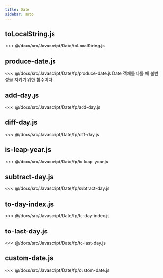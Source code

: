 ```yaml
---
title: Date
sidebar: auto
---
```


## toLocalString.js
<<< @/docs/src/Javascript/Date/toLocalString.js

## produce-date.js
<<< @/docs/src/Javascript/Date/fp/produce-date.js
Date 객체를 다룰 때 불변성을 지키기 위한 함수이다.

## add-day.js
<<< @/docs/src/Javascript/Date/fp/add-day.js

## diff-day.js
<<< @/docs/src/Javascript/Date/fp/diff-day.js

## is-leap-year.js
<<< @/docs/src/Javascript/Date/fp/is-leap-year.js

## subtract-day.js
<<< @/docs/src/Javascript/Date/fp/subtract-day.js

## to-day-index.js
<<< @/docs/src/Javascript/Date/fp/to-day-index.js

## to-last-day.js
<<< @/docs/src/Javascript/Date/fp/to-last-day.js

## custom-date.js
<<< @/docs/src/Javascript/Date/fp/custom-date.js

